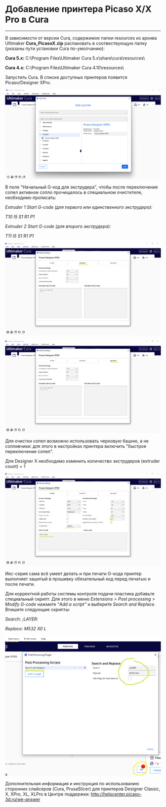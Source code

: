 # Добавление принтера Picaso X/X Pro в Cura
---

В зависимости от версии Cura, содержимое папки resources из архива Ultimaker **Cura_PicasoX.zip** распаковать в соотвествующую папку (указаны пути установки Cura по-умолчанию):

**Cura 5.x:**
C:\Program Files\Ultimaker Cura 5.x\share\cura\resources\

**Cura 4.x:**
C:\Program Files\Ultimaker Cura 4.10\resources\

Запустить Cura. В списке доступных принтеров появится Picaso/Designer XPro.

![Добавление принтера](./img/cura_select_printer.png)

В поле "Начальный G-код для экструдера", чтобы после переключения сопел активное сопло прочищалось в специальном очистителе, необходимо прописать:

*Extruder 1 Start G-code (для первого или единственного экструдера):*

*T10 I5 S1 R1 P1*

*Extruder 2 Start G-code (для второго экструдера):*

*T11 I5 S1 R1 P1*

![cura_extruder_1](./img/cura_extruder_1.png)

![cura_extruder_2](./img/cura_extruder_2.png)

Для очистки сопел возможно использовать черновую башню, а не сопливчики: для этого в настройках принтера включить "быстрое переключение сопел".

Для Designer X необходимо изменить количество экструдеров (extruder count) = 1

![Добавление принтера](./img/cura_extruders_count.png)

Икс-серия сама всё умеет делать и при печати G-кода принтер выполняет зашитый в прошивку обязательный код перед печатью и после печати.

Для корректной работы системы контроля подачи пластика добавьте специальный скрипт. Для этого в меню *Extensions > Post processing > Modify G-code* нажмите *“Add a script”* и выберите *Search and Replace*. Впишите следующие скрипты:

*Search:*
*;LAYER:*

*Replace:*
*M532 X0 L*

![cura_script_0](./img/cura_script_0.png)

Дополнительная информация и инструкция по использованию сторонних слайсеров (Cura, PrusaSlicer) для принтеров Designer Classic, X, XPro, XL, XLPro в Центре поддержки: http://helpcenter.picaso-3d.ru/we-answer
